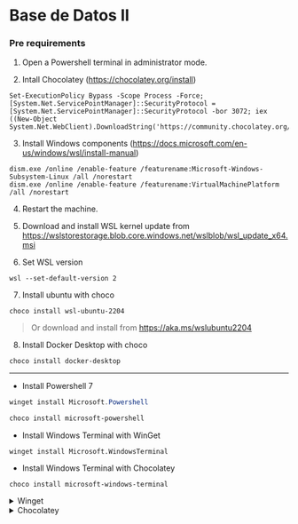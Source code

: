 # Base de Datos II

### Pre requirements

1. Open a Powershell terminal in administrator mode.

2. Intall Chocolatey (https://chocolatey.org/install)

```
Set-ExecutionPolicy Bypass -Scope Process -Force; [System.Net.ServicePointManager]::SecurityProtocol = [System.Net.ServicePointManager]::SecurityProtocol -bor 3072; iex ((New-Object System.Net.WebClient).DownloadString('https://community.chocolatey.org/install.ps1'))
```

3. Install Windows components (https://docs.microsoft.com/en-us/windows/wsl/install-manual)
```
dism.exe /online /enable-feature /featurename:Microsoft-Windows-Subsystem-Linux /all /norestart
dism.exe /online /enable-feature /featurename:VirtualMachinePlatform /all /norestart
```

4. Restart the machine.

5. Download and install WSL kernel update from https://wslstorestorage.blob.core.windows.net/wslblob/wsl_update_x64.msi

6. Set WSL version
```
wsl --set-default-version 2
```

7. Install ubuntu with choco
```
choco install wsl-ubuntu-2204
```
> Or download and install from https://aka.ms/wslubuntu2204

8. Install Docker Desktop with choco
```
choco install docker-desktop
```
---

* Install Powershell 7 
```powershell WinGet
winget install Microsoft.Powershell
```
```powershell Chocolatey
choco install microsoft-powershell
```
* Install Windows Terminal with WinGet
```
winget install Microsoft.WindowsTerminal
```
* Install Windows Terminal with Chocolatey
```
choco install microsoft-windows-terminal
```
<details><summary>Winget</summary>
```powershell
winget install Microsoft.Powershell
```
</details>
<details><summary>Chocolatey</summary>
```powershell
   choco install microsoft-powershell
```
</details>
